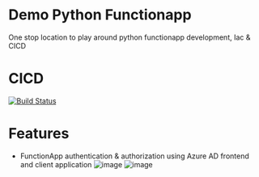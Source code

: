 # Demo Python Functionapp
One stop location to play around python functionapp development, Iac & CICD 

# CICD
[![Build Status](https://dev.azure.com/bahrinipun/demo-python-functionapp/_apis/build/status/python-functionapp-cicd?branchName=main)](https://dev.azure.com/bahrinipun/demo-python-functionapp/_build/latest?definitionId=93&branchName=main)

# Features
- FunctionApp authentication & authorization using Azure AD frontend and client application
![image](https://user-images.githubusercontent.com/67367858/226347507-2154a268-bcc7-4bab-a873-e099957ae538.png)
![image](https://user-images.githubusercontent.com/67367858/226169287-8b3d4444-5ee3-4ea1-a32f-d8c0e97fc54e.png)


